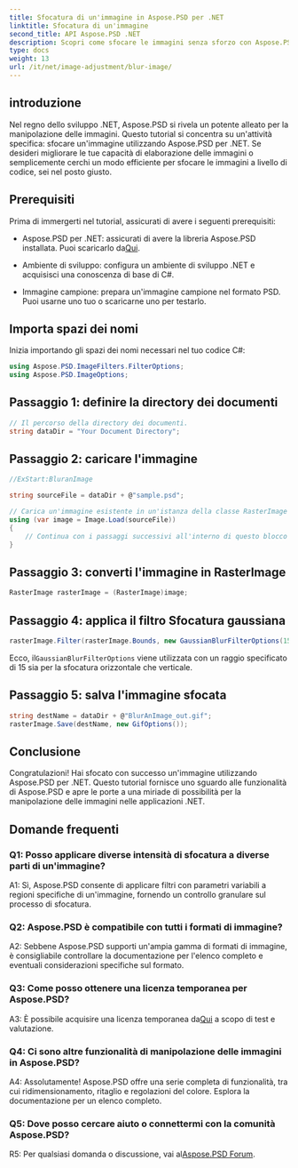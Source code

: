 ```yaml
---
title: Sfocatura di un'immagine in Aspose.PSD per .NET
linktitle: Sfocatura di un'immagine
second_title: API Aspose.PSD .NET
description: Scopri come sfocare le immagini senza sforzo con Aspose.PSD per .NET. Una guida passo passo per una manipolazione fluida delle immagini nei tuoi progetti C#.
type: docs
weight: 13
url: /it/net/image-adjustment/blur-image/
---
```

## introduzione

Nel regno dello sviluppo .NET, Aspose.PSD si rivela un potente alleato per la manipolazione delle immagini. Questo tutorial si concentra su un'attività specifica: sfocare un'immagine utilizzando Aspose.PSD per .NET. Se desideri migliorare le tue capacità di elaborazione delle immagini o semplicemente cerchi un modo efficiente per sfocare le immagini a livello di codice, sei nel posto giusto.

## Prerequisiti

Prima di immergerti nel tutorial, assicurati di avere i seguenti prerequisiti:

-  Aspose.PSD per .NET: assicurati di avere la libreria Aspose.PSD installata. Puoi scaricarlo da[Qui](https://releases.aspose.com/psd/net/).

- Ambiente di sviluppo: configura un ambiente di sviluppo .NET e acquisisci una conoscenza di base di C#.

- Immagine campione: prepara un'immagine campione nel formato PSD. Puoi usarne uno tuo o scaricarne uno per testarlo.

## Importa spazi dei nomi

Inizia importando gli spazi dei nomi necessari nel tuo codice C#:

```csharp
using Aspose.PSD.ImageFilters.FilterOptions;
using Aspose.PSD.ImageOptions;
```

## Passaggio 1: definire la directory dei documenti

```csharp
// Il percorso della directory dei documenti.
string dataDir = "Your Document Directory";
```

## Passaggio 2: caricare l'immagine

```csharp
//ExStart:BluranImage

string sourceFile = dataDir + @"sample.psd";

// Carica un'immagine esistente in un'istanza della classe RasterImage
using (var image = Image.Load(sourceFile))
{
    // Continua con i passaggi successivi all'interno di questo blocco utilizzando
}
```

## Passaggio 3: converti l'immagine in RasterImage

```csharp
RasterImage rasterImage = (RasterImage)image;
```

## Passaggio 4: applica il filtro Sfocatura gaussiana

```csharp
rasterImage.Filter(rasterImage.Bounds, new GaussianBlurFilterOptions(15, 15));
```

 Ecco, il`GaussianBlurFilterOptions` viene utilizzata con un raggio specificato di 15 sia per la sfocatura orizzontale che verticale.

## Passaggio 5: salva l'immagine sfocata

```csharp
string destName = dataDir + @"BlurAnImage_out.gif";
rasterImage.Save(destName, new GifOptions());
```

## Conclusione

Congratulazioni! Hai sfocato con successo un'immagine utilizzando Aspose.PSD per .NET. Questo tutorial fornisce uno sguardo alle funzionalità di Aspose.PSD e apre le porte a una miriade di possibilità per la manipolazione delle immagini nelle applicazioni .NET.

## Domande frequenti

### Q1: Posso applicare diverse intensità di sfocatura a diverse parti di un'immagine?

A1: Sì, Aspose.PSD consente di applicare filtri con parametri variabili a regioni specifiche di un'immagine, fornendo un controllo granulare sul processo di sfocatura.

### Q2: Aspose.PSD è compatibile con tutti i formati di immagine?

A2: Sebbene Aspose.PSD supporti un'ampia gamma di formati di immagine, è consigliabile controllare la documentazione per l'elenco completo e eventuali considerazioni specifiche sul formato.

### Q3: Come posso ottenere una licenza temporanea per Aspose.PSD?

 A3: È possibile acquisire una licenza temporanea da[Qui](https://purchase.aspose.com/temporary-license/) a scopo di test e valutazione.

### Q4: Ci sono altre funzionalità di manipolazione delle immagini in Aspose.PSD?

A4: Assolutamente! Aspose.PSD offre una serie completa di funzionalità, tra cui ridimensionamento, ritaglio e regolazioni del colore. Esplora la documentazione per un elenco completo.

### Q5: Dove posso cercare aiuto o connettermi con la comunità Aspose.PSD?

 R5: Per qualsiasi domanda o discussione, vai al[Aspose.PSD Forum](https://forum.aspose.com/c/psd/34).